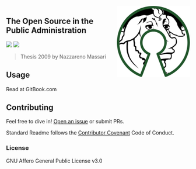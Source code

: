 <img src="/assets/500px-free_software_and_open_source_software_composite_logo.svg.png" alt="drawing" align="right" width="200"/>

## The Open Source in the Public Administration

[![](https://img.shields.io/badge/Donations-tallycoin-blue.svg)](https://tallyco.in/NazzMass/)
[![](https://img.shields.io/badge/readme%20style-standard-brightgreen.svg?style=flat-square)](https://github.com/RichardLitt/standard-readme)

> Thesis 2009 by Nazzareno Massari

## Usage

Read at GitBook.com

## Contributing

Feel free to dive in! [Open an issue](https://github.com/naszam/opensourcepabook/issues/new) or submit PRs.

Standard Readme follows the [Contributor Covenant](http://contributor-covenant.org/version/1/3/0/) Code of Conduct.


### License
GNU Affero General Public License v3.0
